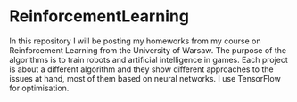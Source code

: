 # ReinforcementLearning
In this repository I will be posting my homeworks from my course on Reinforcement Learning from the University of Warsaw. The purpose of the algorithms is to train robots and artificial intelligence in games. Each project is about a different algorithm and they show different approaches to the issues at hand, most of them based on neural networks. I use TensorFlow for optimisation.
